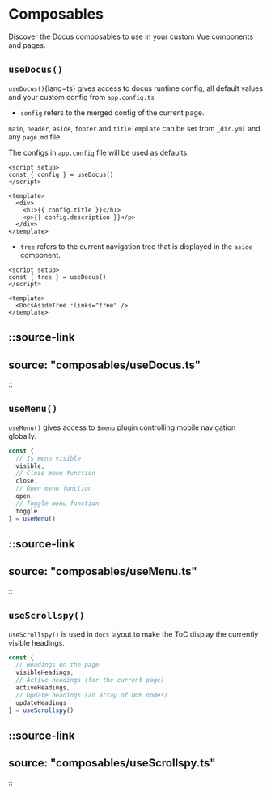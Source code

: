 # Composables

Discover the Docus composables to use in your custom Vue components and pages.

## `useDocus()`

`useDocus()`{lang=ts} gives access to docus runtime config, all default values and your custom config from `app.config.ts`

- `config` refers to the merged config of the current page.

`main`, `header`, `aside`, `footer` and `titleTemplate` can be set from `_dir.yml` and any `page.md` file.

The configs in `app.config` file will be used as defaults.

```vue
<script setup>
const { config } = useDocus()
</script>

<template>
  <div>
    <h1>{{ config.title }}</h1>
    <p>{{ config.description }}</p>
  </div>
</template>
```

- `tree` refers to the current navigation tree that is displayed in the `aside` component.

```vue
<script setup>
const { tree } = useDocus()
</script>

<template>
  <DocsAsideTree :links="tree" />
</template>
```

::source-link
---
source: "composables/useDocus.ts"
---
::

## `useMenu()`

`useMenu()` gives access to `$menu` plugin controlling mobile navigation globally.

```ts
const {
  // Is menu visible
  visible,
  // Close menu function
  close,
  // Open menu function
  open,
  // Toggle menu function
  toggle
} = useMenu()
```

::source-link
---
source: "composables/useMenu.ts"
---
::

## `useScrollspy()`

`useScrollspy()` is used in `docs` layout to make the ToC display the currently visible headings.

```ts
const {
  // Headings on the page
  visibleHeadings,
  // Active headings (for the current page)
  activeHeadings,
  // Update headings (an array of DOM nodes)
  updateHeadings
} = useScrollspy()
```

::source-link
---
source: "composables/useScrollspy.ts"
---
::
